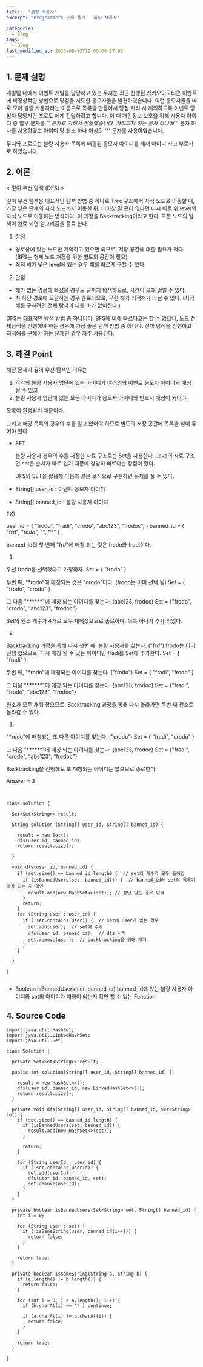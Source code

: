 ```yaml
---
title:  "불량 사용자"
excerpt: "Programmers 문제 풀기 - 불량 사용자"

categories:
  - Blog
tags:
  - Blog
last_modified_at: 2020-08-12T12:00:00-17:00
---
```


## 1. 문제 설명
  개발팀 내에서 이벤트 개발을 담당하고 있는 무지는 최근 진행된 카카오이모티콘 이벤트에 비정상적인 방법으로 당첨을 시도한 응모자들을 발견하였습니다. 이런 응모자들을 따로 모아 불량 사용자라는 이름으로 목록을 만들어서 당첨 처리 시 제외하도록 이벤트 당첨자 담당자인 프로도 에게 전달하려고 합니다. 이 때 개인정보 보호을 위해 사용자 아이디 중 일부 문자를 '*' 문자로 가려서 전달했습니다. 가리고자 하는 문자 하나에 '*' 문자 하나를 사용하였고 아이디 당 최소 하나 이상의 '*' 문자를 사용하였습니다.

  무지와 프로도는 불량 사용자 목록에 매핑된 응모자 아이디를 제재 아이디 라고 부르기로 하였습니다.

## 2. 이론

< 깊이 우선 탐색 (DFS) >

  깊이 우선 탐색은 대표적인 탐색 방법 중 하나로 Tree 구조에서 자식 노드로 이동할 때, 가장 낮은 단계의 자식 노드까지 이동한 뒤, 더이상 갈 곳이 없다면 다시 바로 위 level의 자식 노드로 이동하는 방식이다. 이 과정을 Backtracking이라고 한다. 모든 노드의 탐색이 완료 되면 알고리즘을 종료 한다. 

1) 장점
  - 경로상에 있는 노드만 기억하고 있으면 되므로, 저장 공간에 대한 필요가 적다. (BFS는 형제 노드 저장을 위한 별도의 공간이 필요)
  - 최적 해가 낮은 level에 있는 경우 해를 빠르게 구할 수 있다.

2) 단점
  - 해가 없는 경로에 빠졌을 경우도 끝까지 탐색하므로, 시간이 오래 걸릴 수 있다.
  - 최 하단 경로에 도달하는 경우 종료되므로, 구한 해가 최적해가 아닐 수 있다. (최적해를 구하려면 전체 탐색과 다를 바가 없어진다.)  

  DFS는 대표적인 탐색 방법 중 하나이다. BFS에 비해 빠르다고는 할 수 없으나, 노드 전체탐색을 진행해야 하는 경우에 가장 좋은 탐색 방법 중 하나다. 전체 탐색을 진행하고 최적해를 구해야 하는 문제인 경우 자주 사용된다.

## 3. 해결 Point


  해당 문제가 깊이 우선 탐색인 이유는

1) 각각의 불량 사용자 명단에 있는 아이디가 여러명의 이벤트 응모자 아이디와 매칭 될 수 있고
2) 불량 사용자 명단에 있는 모든 아이디가 응모자 아이디와 반드시 매칭이 되어야

  목록이 완성되기 때문이다.

  그리고 해당 목록의 경우의 수를 알고 있어야 하므로 별도의 저장 공간에 목록을 넣어 두어야 한다.

- SET

  불량 사용자 경우의 수를 저장한 자료 구조로는 Set을 사용한다. Java의 자료 구조인 set은 순서가 따로 없기 때문에 상당히 빠르다는 장점이 있다.

  DFS와 SET을 활용해 다음과 같은 로직으로 구현하면 문제를 풀 수 있다.

- String[] user_id : 이벤트 응모자 아이디
- String[] banned_id : 불량 사용자 아이디

EX)

user_id = { "frodo", "fradi", "crodo", "abc123", "frodoc", }
banned_id = { "fr*d*", "*rodo", "******", "******" }

banned_id의 첫 번째 "fr*d*"에 매칭 되는 것은 frodo와 fradi이다.

1)
우선 frodo를 선택했다고 가정하자. 
Set = { "frodo" }

두번 째, "*rodo"에 매칭되는 것은 "crodo"이다. (frodo는 이미 선택 됨)
Set = { "frodo", "crodo" }

그 다음 "******"에 매칭 되는 아이디를 찾는다. (abc123, frodoc)
Set = {"frodo", "crodo", "abc123", "frodoc"}

Set의 원소 개수가 4개로 모두 채워졌으므로 종료하며, 목록 하나가 추가 되었다.

2) 
Backtracking 과정을 통해 다시 첫번 째, 불량 사용자를 찾는다. ("fr*d*")
frodo는 이미 진행 했으므로, 다시 매칭 될 수 있는 아이디인 fradi를 Set에 추가한다.
Set = { "fradi" }

두번 째, "*rodo"에 매칭되는 아이디를 찾는다. ("frodo") 
Set = { "fradi", "frodo" }

그 다음 "******"에 매칭 되는 아이디를 찾는다. (abc123, frodoc)
Set = {"fradi", "frodo", "abc123", "frodoc"}

원소가 모두 채워 졌으므로, Backtracking 과정을 통해 다시 올라가면 두번 째 원소로 올라갈 수 있다. 

3)
"*rodo"에 매칭되는 또 다른 아이디를 찾는다. ("crodo")
Set = { "fradi", "crodo" }

그 다음 "******"에 매칭 되는 아이디를 찾는다. (abc123, frodoc)
Set = {"fradi", "crodo", "abc123", "frodoc"}

Backtracking을 진행해도 또 매칭되는 아이디는 없으므로 종료한다.

Answer = 3


## <pseudo code>

```

class solution {

  Set<Set<String>> result;

  String solution (String[] user_id, String[] banned_id) {
    
    result = new Set();
    dfs(user_id, banned_id);
    return result.size();

  }

  void dfs(user_id, banned_id) {  
    if (set.size() == banned_id.length0 {  // set의 개수가 모두 들어감
      if (isBannedUsers(set, banned_id))) {  // banned_id와 set의 목록이 매칭 되는 지 확인
        result.add(new HashSet<>(set)); // 정답 맞는 경우 입력
      }
      return;
    }
    for (String user : user_id) {
      if (!set.contains(user)) {  // set에 user가 없는 경우
        set.add(user);  // set에 추가
        dfs(user_id, banned_id);  // dfs 시작
        set.remove(user);  // backtracking을 위해 제거
      }
    }

  }

}


```

- Boolean isBannedUsers(set, banned_id)
banned_id에 있는 불량 사용자 아이디와 set의 아이디가 매칭이 되는지 확인 할 수 있는 Function


## 4. Source Code

```
import java.util.HashSet;
import java.util.LinkedHashSet;
import java.util.Set;

class Solution {

  private Set<Set<String>> result;

  public int solution(String[] user_id, String[] banned_id) {

    result = new HashSet<>();
    dfs(user_id, banned_id, new LinkedHashSet<>());
    return result.size();
  }

  private void dfs(String[] user_id, String[] banned_id, Set<String> set) {
    if (set.size() == banned_id.length) {
      if (isBannedUsers(set, banned_id)) {
        result.add(new HashSet<>(set));
      }

      return;
    }

    for (String userId : user_id) {
      if (!set.contains(userId)) {
        set.add(userId);
        dfs(user_id, banned_id, set);
        set.remove(userId);
      }
    }
  }

  private boolean isBannedUsers(Set<String> set, String[] banned_id) {
    int i = 0;

    for (String user : set) {
      if (!isSameString(user, banned_id[i++])) {
        return false;
      }
    }

    return true;
  }

  private boolean isSameString(String a, String b) {
    if (a.length() != b.length()) {
      return false;
    }

    for (int i = 0; i < a.length(); i++) {
      if (b.charAt(i) == '*') continue;

      if (a.charAt(i) != b.charAt(i)) {
        return false;
      }
    }

    return true;
  }

}



```